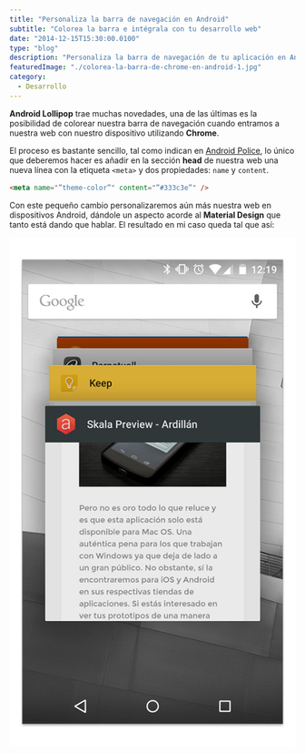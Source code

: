 ```yaml
---
title: "Personaliza la barra de navegación en Android"
subtitle: "Colorea la barra e intégrala con tu desarrollo web"
date: "2014-12-15T15:30:00.0100"
type: "blog"
description: "Personaliza la barra de navegación de tu aplicación en Android"
featuredImage: "./colorea-la-barra-de-chrome-en-android-1.jpg"
category:
  - Desarrollo
---
```


**Android Lollipop** trae muchas novedades, una de las últimas es la posibilidad de colorear nuestra barra de navegación cuando entramos a nuestra web con nuestro dispositivo utilizando **Chrome**.

El proceso es bastante sencillo, tal como indican en [Android Police](https://www.androidpolice.com/2014/11/10/chrome-v39-on-lollipop-supports-custom-multitasking-headerstatus-bar-colors-with-a-simple-html-tag/), lo único que deberemos hacer es añadir en la sección **head** de nuestra web una nueva línea con la etiqueta `<meta>` y dos propiedades: `name` y `content`.

```html
<meta name="”theme-color”" content="”#333c3e”" />
```

Con este pequeño cambio personalizaremos aún más nuestra web en dispositivos Android, dándole un aspecto acorde al **Material Design** que tanto está dando que hablar. El resultado en mi caso queda tal que así:

![Imagen de ejemplo](./colorea-la-barra-de-chrome-en-android-2.jpg)
